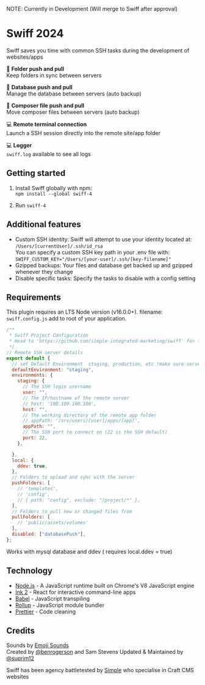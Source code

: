 NOTE: Currently in Development (Will merge to Swiff after approval)

# Swiff 2024
Swiff saves you time with common SSH tasks during the development of websites/apps

🚀 **Folder push and pull**<br>
Keep folders in sync between servers

💫 **Database push and pull**<br>
Manage the database between servers (auto backup)

🎩 **Composer file push and pull**<br>
Move composer files between servers (auto backup)

💻 **Remote terminal connection**<br>
Launch a SSH session directly into the remote site/app folder

💻 **Logger**<br>
```swiff.log``` available to see all logs 

## Getting started

1. Install Swiff globally with npm:<br>
`npm install --global swiff-4`

2. Run
`swiff-4`

## Additional features

- Custom SSH identity: Swiff will attempt to use your identity located at: `/Users/[currentUser]/.ssh/id_rsa`<br>
You can specify a custom SSH key path in your .env file with:<br>
`SWIFF_CUSTOM_KEY="/Users/[your-user]/.ssh/[key-filename]"`
- Gzipped backups: Your files and database get backed up and gzipped whenever they change
- Disable specific tasks: Specify the tasks to disable with a config setting

## Requirements
This plugin requires an LTS Node version (v16.0.0+).
filename: ```swiff.config.js``` add to root of your application.
```js
/**
 * Swiff Project Configuration
 * Head to 'https://github.com/simple-integrated-marketing/swiff' for further information.
 */
// Remote SSH server details
export default {
  // set Default Environment  staging, production, etc !make sure server config consits with environment name
  defaultEnvironment: "staging",
  environments: {
    staging: {
      // The SSH login username
      user: "",
      // The IP/hostname of the remote server
      // host: '100.100.100.100',
      host: "",
      // The working directory of the remote app folder
      // appPath: '/srv/users/[user]/apps/[app]',
      appPath: "",
      // The SSH port to connect on (22 is the SSH default)
      port: 22,
    },

  },
  local: {
    ddev: true,
  },
  // Folders to upload and sync with the server
  pushFolders: [
    // 'templates',
    // 'config',
    // { path: "config", exclude: "/project/*" },
  ],
  // Folders to pull new or changed files from
  pullFolders: [
    // 'public/assets/volumes'
  ],
  disabled: ["databasePush"],
};
```
Works with mysql database and ddev ( requires local.ddev = true)


## Technology

- [Node.js](https://nodejs.org/en/) - A JavaScript runtime built on Chrome's V8 JavaScript engine
- [Ink 2](https://github.com/vadimdemedes/ink) - React for interactive command-line apps
- [Babel](https://babeljs.io/) - JavaScript transpiling
- [Rollup](https://rollupjs.org/) - JavaScript module bundler
- [Prettier](https://github.com/prettier/prettier) - Code cleaning

## Credits

Sounds by [Emoji Sounds](https://icons8.com/sounds)<br>
Created by [@benrogerson](https://twitter.com/benrogerson) and Sam Stevens
Updated & Maintained by [@suprim12](https://suprimgolay.com.np/) 

Swiff has been agency battletested by [Simple](https://simple.com.au) who specialise in Craft CMS websites
